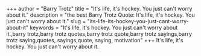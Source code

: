 +++
author = "Barry Trotz"
title = "It's life, it's hockey. You just can't worry about it."
description = "the best Barry Trotz Quote: It's life, it's hockey. You just can't worry about it."
slug = "its-life-its-hockey-you-just-cant-worry-about-it"
keywords = "It's life, it's hockey. You just can't worry about it.,barry trotz,barry trotz quotes,barry trotz quote,barry trotz sayings,barry trotz saying,quotes, sayings,quote, saying, motivation"
+++
It's life, it's hockey. You just can't worry about it.
